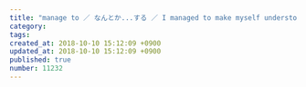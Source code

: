 ```yaml
---
title: "manage to ／ なんとか...する ／ I managed to make myself understood in English. 2014-03-25"
category: 
tags: 
created_at: 2018-10-10 15:12:09 +0900
updated_at: 2018-10-10 15:12:09 +0900
published: true
number: 11232
---
```



